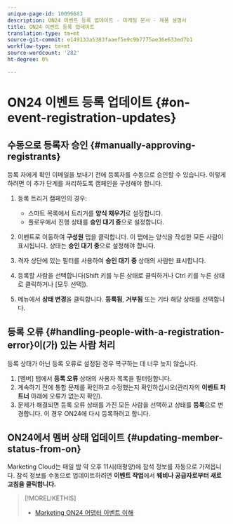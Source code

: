 ```yaml
---
unique-page-id: 10096683
description: ON24 이벤트 등록 업데이트 - 마케팅 문서 - 제품 설명서
title: ON24 이벤트 등록 업데이트
translation-type: tm+mt
source-git-commit: e149133a5383faaef5e9c9b7775ae36e633ed7b1
workflow-type: tm+mt
source-wordcount: '282'
ht-degree: 0%

---
```



# ON24 이벤트 등록 업데이트 {#on-event-registration-updates}

## 수동으로 등록자 승인 {#manually-approving-registrants}

등록 자에게 확인 이메일을 보내기 전에 등록자를 수동으로 승인할 수 있습니다. 이렇게 하려면 이 추가 단계를 처리하도록 캠페인을 구성해야 합니다.

1. 등록 트리거 캠페인의 경우:

   * 스마트 목록에서 트리거를 **양식 채우기**&#x200B;로 설정합니다.
   * 플로우에서 진행 상태를 **승인 대기 중**&#x200B;으로 설정합니다.

1. 이벤트로 이동하여 **구성원** 탭을 클릭합니다. 이 탭에는 양식을 작성한 모든 사람이 표시됩니다. 상태는 **승인 대기 중**&#x200B;으로 설정해야 합니다.
1. 격자 상단에 있는 필터를 사용하여 **승인 대기 중** 상태의 사람만 표시합니다.
1. 등록할 사람을 선택합니다(Shift 키를 누른 상태로 클릭하거나 Ctrl 키를 누른 상태로 클릭하거나 [모두 선택]).
1. 메뉴에서 **상태 변경**&#x200B;을 클릭합니다. **등록됨**, **거부됨** 또는 기타 해당 상태를 선택합니다.

## 등록 오류 {#handling-people-with-a-registration-error}이(가) 있는 사람 처리

등록 상태가 아닌 등록 오류로 설정된 경우 복구하는 데 너무 늦지 않습니다.

1. [멤버] 탭에서 **등록 오류** 상태의 사용자 목록을 필터링합니다.
1. 계속하기 전에 통합 문제를 확인하고 수정했는지 확인하십시오(관리자의 **이벤트 파트너** 아래에 오류가 없는지 확인).
1. 문제가 해결되면 등록 오류 상태를 가진 모든 사람을 선택하고 상태를 **등록**&#x200B;으로 변경합니다. 이 경우 ON24에 다시 등록하려고 합니다.

## ON24에서 멤버 상태 업데이트 {#updating-member-status-from-on}

Marketing Cloud는 매일 밤 약 오후 11시(태평양)에 참석 정보를 자동으로 가져옵니다. 참석 정보를 수동으로 업데이트하려면 **이벤트 작업**&#x200B;에서 **웨비나 공급자로부터 새로 고침을 클릭합니다.**

>[!MORELIKETHIS]
>
>* [Marketing ON24 어댑터 이벤트 이해](understanding-marketo-on24-adapter-events.md)

>




